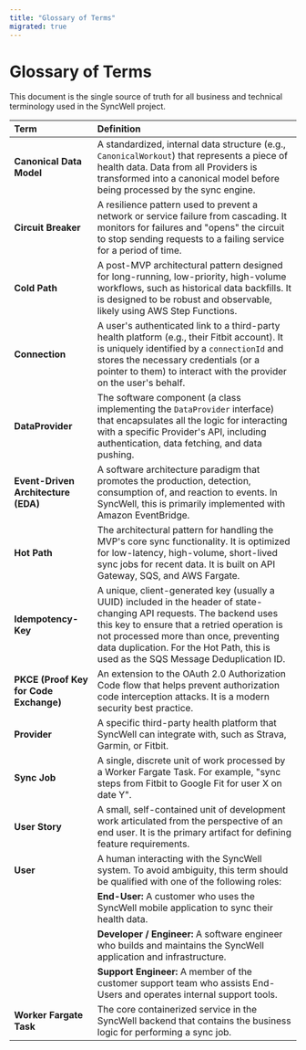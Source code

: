 ```yaml
---
title: "Glossary of Terms"
migrated: true
---
```

# Glossary of Terms

This document is the single source of truth for all business and technical terminology used in the SyncWell project.

| Term | Definition |
| :--- | :--- |
| **Canonical Data Model** | A standardized, internal data structure (e.g., `CanonicalWorkout`) that represents a piece of health data. Data from all Providers is transformed into a canonical model before being processed by the sync engine. |
| **Circuit Breaker** | A resilience pattern used to prevent a network or service failure from cascading. It monitors for failures and "opens" the circuit to stop sending requests to a failing service for a period of time. |
| **Cold Path** | A post-MVP architectural pattern designed for long-running, low-priority, high-volume workflows, such as historical data backfills. It is designed to be robust and observable, likely using AWS Step Functions. |
| **Connection** | A user's authenticated link to a third-party health platform (e.g., their Fitbit account). It is uniquely identified by a `connectionId` and stores the necessary credentials (or a pointer to them) to interact with the provider on the user's behalf. |
| **DataProvider** | The software component (a class implementing the `DataProvider` interface) that encapsulates all the logic for interacting with a specific Provider's API, including authentication, data fetching, and data pushing. |
| **Event-Driven Architecture (EDA)** | A software architecture paradigm that promotes the production, detection, consumption of, and reaction to events. In SyncWell, this is primarily implemented with Amazon EventBridge. |
| **Hot Path** | The architectural pattern for handling the MVP's core sync functionality. It is optimized for low-latency, high-volume, short-lived sync jobs for recent data. It is built on API Gateway, SQS, and AWS Fargate. |
| **Idempotency-Key** | A unique, client-generated key (usually a UUID) included in the header of state-changing API requests. The backend uses this key to ensure that a retried operation is not processed more than once, preventing data duplication. For the Hot Path, this is used as the SQS Message Deduplication ID. |
| **PKCE (Proof Key for Code Exchange)** | An extension to the OAuth 2.0 Authorization Code flow that helps prevent authorization code interception attacks. It is a modern security best practice. |
| **Provider** | A specific third-party health platform that SyncWell can integrate with, such as Strava, Garmin, or Fitbit. |
| **Sync Job** | A single, discrete unit of work processed by a Worker Fargate Task. For example, "sync steps from Fitbit to Google Fit for user X on date Y". |
| **User Story** | A small, self-contained unit of development work articulated from the perspective of an end user. It is the primary artifact for defining feature requirements. |
| **User** | A human interacting with the SyncWell system. To avoid ambiguity, this term should be qualified with one of the following roles: |
| | **End-User:** A customer who uses the SyncWell mobile application to sync their health data. |
| | **Developer / Engineer:** A software engineer who builds and maintains the SyncWell application and infrastructure. |
| | **Support Engineer:** A member of the customer support team who assists End-Users and operates internal support tools. |
| **Worker Fargate Task** | The core containerized service in the SyncWell backend that contains the business logic for performing a sync job. |
